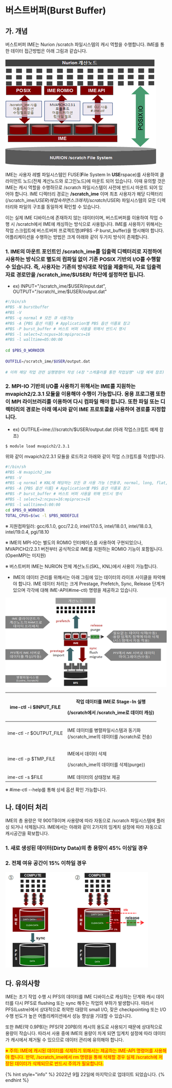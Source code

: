 # 버스트버퍼(Burst Buffer)&#x20;

## 가. 개념

버스트버퍼 IME는 Nurion /scratch 파일시스템의 캐시 역할을 수행합니다. IME를 통한 데이터 접근방법은 아래 그림과 같습니다.

![](<../.gitbook/assets/Burst buffer IME performs the role of a cache in the Nurion.png>)

IME는 사용자 레벨 파일시스템인 FUSE(**F**ile System In **USE**rspace)를 사용하여 클라이언트 노드(전체 계산노드와 로그인노드)에 마운트 되어 있습니다. 이때 유의할 것은 IME는 캐시 역할을 수행하므로 /scratch 파일시스템이 사전에 반드시 마운트 되어 있어야 합니다. IME 디렉터리 경로는 **/scratch\_ime** 이며 최초 사용자가 해당 디렉터리(/scratch\_ime/$USER)에 접속하면 스크래치(/scratch/$USER) 파일시스템의 모든 디렉터리와 파일의 구조를 동일하게 확인할 수 있습니다.

&#x20;이는 실제 IME 디바이스에 존재하지 않는 데이터이며, 버스트버퍼를 이용하여 작업 수행 시 /scratch에서 IME에 캐싱하는 방식으로 사용됩니다. IME를 사용하기 위해서는 작업 스크립트에 버스트버퍼 프로젝트명(#PBS -P burst\_buffer)을 명시해야 합니다. 어플리케이션을 수행하는 방법은 크게 아래와 같이 두가지 방식이 존재합니다.



### 1. IME의 마운트 포인트인 /scratch\_ime를 입출력 디렉터리로 지정하여 사용하는 방식으로 별도의 컴파일 없이 기존 POSIX 기반의 I/O를 수행할 수 있습니다. 즉, 사용자는 기존의 방식대로 작업을 제출하되, 자료 입출력 자료 경로만을 /scratch\_ime/$USER/ 하단에 설정하면 됩니다.

* ex) INPUT="/scratch\_ime/$USER/input.dat", OUTPUT="/scratch\_ime/$USER/output.dat"

```bash
#!/bin/sh
#PBS -N burstbuffer
#PBS -V
#PBS -q normal # 모든 큐 사용가능
#PBS -A {PBS 옵션 이름} # Application별 PBS 옵션 이름표 참고
#PBS -P burst_buffer # 버스트 버퍼 사용을 위해서 반드시 명시
#PBS -l select=2:ncpus=16:mpiprocs=16
#PBS -l walltime=05:00:00

cd $PBS_O_WORKDIR

OUTFILE=/scratch_ime/$USER/output.dat

# 이하 해당 작업 관련 실행명령어 작성 (4장 "스케줄러를 통한 작업실행" 나절 예제 참조)
```



### 2. MPI-IO 기반의 I/O를 사용하기 위해서는 IME를 지원하는 mvapich2/2.3.1 모듈을 이용해야 수행이 가능합니다. 응용 프로그램 또한 이 MPI 라이브러리를 이용하여 다시 컴파일 해야 합니다. 또한 파일 또는 디렉터리의 경로는 아래 예시와 같이 IME 프로토콜을 사용하여 경로를 지정합니다.

* ex) OUTFILE=ime:///scratch/$USER/output.dat (아래 작업스크립트 예제 참조)

```shell-session
$ module load mvapich2/2.3.1
```

위와 같이 mvapich2/2.3.1 모듈을 로드하고 아래와 같이 작업 스크립트를 작성합니다.

```bash
#!/bin/sh
#PBS -N mvapich2_ime
#PBS -V
#PBS -q normal # KNL에 해당하는 모든 큐 사용 가능 (전용큐, normal, long, flat, debug)
#PBS -A {PBS 옵션 이름} # Application별 PBS 옵션 이름표 참고
#PBS -P burst_buffer # 버스트 버퍼 사용을 위해 반드시 명시
#PBS -l select=2:ncpus=16:mpiprocs=16
#PBS -l walltime=5:00:00
cd $PBS_O_WORKDIR
TOTAL_CPUS=$(wc -l $PBS_NODEFILE
```

※ 지원컴파일러: gcc/6.1.0, gcc/7.2.0, intel/17.0.5, intel/18.0.1, intel/18.0.3, intel/19.0.4, pgi/18.10

※ IME의 MPI-IO는 별도의 ROMIO 인터페이스를 사용하여 구현되었으나, MVAPICH2/2.3.1 버전부터 공식적으로 IME를 지원하는 ROMIO 기능이 포함됩니다. (OpenMPI는 미지원)

※ 버스트버퍼 IME는 NURION 전체 계산노드(SKL, KNL)에서 사용이 가능합니다.

* &#x20;IME의 데이터 관리를 위해서는 아래 그림에 있는 데이터의 라이프 사이클을 파악해야 합니다. IME 데이터 처리는 크게 Prestage, Prefetch, Sync, Release 단계가 있으며 각각에 대해 IME-API(#ime-ctl) 명령을 제공하고 있습니다.

![](<../.gitbook/assets/버스트버퍼(Burst Buffer) 사용법(1).png>)



| ime-ctl -i $INPUT\_FILE  | <p>작업 데이터를 IME로 Stage-In 실행</p><p>(/scratch에서 /scratch_ime로 데이터 캐싱)</p> |
| ------------------------ | ----------------------------------------------------------------------- |
| ime-ctl -r $OUTPUT\_FILE | <p>IME 데이터를 병렬파일시스템과 동기화<br>(/scratch_ime의 데이터를 /scratch로 전송)</p>       |
| ime-ctl -p $TMP\_FILE    | <p>IME에서 데이터 삭제</p><p>(/scratch_ime의 데이터를 삭제(purge))</p>                |
| ime-ctl -s $FILE         | IME 데이터의 상태정보 제공                                                        |

※ #ime-ctl --help를 통해 상세 옵션 확인 가능합니다.



## 나. 데이터 처리

IME의 총 용량은 약 900TB이며 사용량에 따라 자동으로 /scratch 파일시스템에 플러싱 되거나 삭제됩니다. IME에서는 아래와 같이 2가지의 임계치 설정에 따라 자동으로 캐시공간을 확보합니다.

### 1. 새로 생성된 데이터(Dirty Data)의 총 용량이 45% 이상일 경우

### 2. 전체 여유 공간이 15% 이하일 경우

![](<../.gitbook/assets/When the overall available space is 15% or below.png>)

## 다. 유의사항

IME는 초기 작업 수행 시 PFS의 데이터를 IME 디바이스로 캐싱하는 단계와 캐시 데이터를 다시 PFS로 flushing 또는 sync 해주는 작업의 부하가 발생합니다. 따라서 PFS(Lustre)에서 상대적으로 취약한 대량의 small I/O, 잦은 checkpointing 또는 I/O 수행 빈도가 높은 어플리케이션에서 성능 향상을 기대할 수 있습니다.

또한 IME(약 0.9PB)는 PFS(약 20PB)의 캐시의 용도로 사용되기 때문에 상대적으로 용량이 작습니다. 따라서 사용 중에 IME의 용량이 차게 되면 임계치 설정에 따라 데이터가 캐시에서 제거될 수 있으므로 데이터 관리에 유의해야 합니다.

<mark style="color:red;">※ 주의: IME에 캐시된 데이터를 삭제하기 위해서는 제공하는 IME-API 명령어를 사용해야 합니다. 만약, /scratch\_ime에서 rm 명령을 통해 삭제할 경우 실제 /scratch에 저장된 데이터가 삭제되므로 반드시 주의가 필요합니다.</mark>

{% hint style="info" %}
2022년 9월 22일에 마지막으로 업데이트   되었습니다.
{% endhint %}

